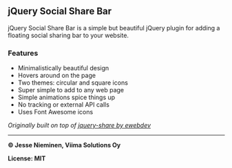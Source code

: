 <link href="/jquery-social-share-bar.css" rel="stylesheet"/>
<link href="https://use.fontawesome.com/releases/v5.0.6/css/all.css" rel="stylesheet">

<div id="share-bar"></div>

## jQuery Social Share Bar

jQuery Social Share Bar is a simple but beautiful jQuery plugin for adding a floating social sharing bar to your website.

### Features

- Minimalistically beautiful design
- Hovers around on the page
- Two themes: circular and square icons
- Super simple to add to any web page
- Simple animations spice things up
- No tracking or external API calls
- Uses Font Awesome icons

*Originally built on top of [jquery-share by ewebdev](https://github.com/ewebdev/jquery-share)*

***

**&copy; Jesse Nieminen, Viima Solutions Oy**

**License: MIT**


<script src="/jquery.min.js">

</script>

<script src="/jquery-social-share-bar.js">

</script>

<script>
  
  $('#share-bar').share();

</script>
